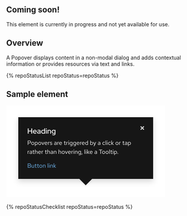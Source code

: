 ## Coming soon!

This element is currently in progress and not yet available for use.

## Overview

A Popover displays content in a non-modal dialog and adds contextual
information or provides resources via text and links.

{% repoStatusList repoStatus=repoStatus %} 

## Sample element

<uxdot-example width-adjustment="424px">
  <img src="./popover-sample-component.svg"
        alt="Popover component sample"
        width="424"
        height="246">
</uxdot-example>


{% repoStatusChecklist repoStatus=repoStatus %}
